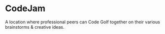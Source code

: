 # CodeJam
A location where professional peers can Code Golf together on their various brainstorms &amp; creative ideas.
